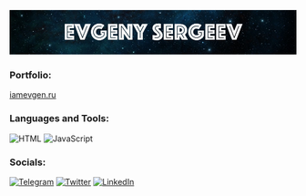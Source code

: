 ![Header](https://github.com/iamEvgen/iamEvgen/blob/main/assets/space-name.jpg)

### Portfolio:

[iamevgen.ru](https://iamevgen.ru)

### Languages and Tools:
![HTML](https://img.shields.io/badge/-HTML-090909?style=for-the-badge&logo=HTML&logoColor=E9D54D)
![JavaScript](https://img.shields.io/badge/-JavaScript-090909?style=for-the-badge&logo=JavaScript&logoColor=E9D54D)


### Socials:
[![Telegram](https://img.shields.io/badge/-Telegram-090909?style=for-the-badge&logo=telegram&logoColor=27A0D9)](https://t.me/iam_evgen)
[![Twitter](https://img.shields.io/badge/-Twitter-090909?style=for-the-badge&logo=Twitter&logoColor=1C9DEB)](https://twitter.com/iam_evgen)
[![LinkedIn](https://img.shields.io/badge/-LinkedIn-090909?style=for-the-badge&logo=linkedin&logoColor=007BB6)](https://www.linkedin.com/in/evgeny-sergeev-666663106/)

<!--
**iamEvgen/iamEvgen** is a ✨ _special_ ✨ repository because its `README.md` (this file) appears on your GitHub profile.

Here are some ideas to get you started:

- 🔭 I’m currently working on ...
- 🌱 I’m currently learning ...
- 👯 I’m looking to collaborate on ...
- 🤔 I’m looking for help with ...
- 💬 Ask me about ...
- 📫 How to reach me: ...
- 😄 Pronouns: ...
- ⚡ Fun fact: ...
-->
